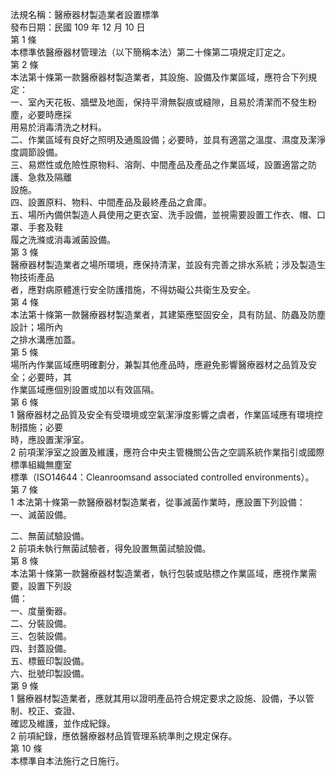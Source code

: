 法規名稱：醫療器材製造業者設置標準  
發布日期：民國 109 年 12 月 10 日  
第 1 條  
本標準依醫療器材管理法（以下簡稱本法）第二十條第二項規定訂定之。  
第 2 條  
本法第十條第一款醫療器材製造業者，其設施、設備及作業區域，應符合下列規定：  
一、室內天花板、牆壁及地面，保持平滑無裂痕或縫隙，且易於清潔而不發生粉塵，必要時應採  
用易於消毒清洗之材料。  
二、作業區域有良好之照明及通風設備；必要時，並具有適當之溫度、濕度及潔淨度調節設備。  
三、易燃性或危險性原物料、溶劑、中間產品及產品之作業區域，設置適當之防護、急救及隔離  
設施。  
四、設置原料、物料、中間產品及最終產品之倉庫。  
五、場所內備供製造人員使用之更衣室、洗手設備，並視需要設置工作衣、帽、口罩、手套及鞋  
履之洗滌或消毒滅菌設備。  
第 3 條  
醫療器材製造業者之場所環境，應保持清潔，並設有完善之排水系統；涉及製造生物技術產品  
者，應對病原體進行安全防護措施，不得妨礙公共衛生及安全。  
第 4 條  
本法第十條第一款醫療器材製造業者，其建築應堅固安全，具有防鼠、防蟲及防塵設計；場所內  
之排水溝應加蓋。  
第 5 條  
場所內作業區域應明確劃分，兼製其他產品時，應避免影響醫療器材之品質及安全；必要時，其  
作業區域應個別設置或加以有效區隔。  
第 6 條  
1 醫療器材之品質及安全有受環境或空氣潔淨度影響之虞者，作業區域應有環境控制措施；必要  
時，應設置潔淨室。  
2 前項潔淨室之設置及維護，應符合中央主管機關公告之空調系統作業指引或國際標準組織無塵室  
標準（ISO14644：Cleanroomsand associated controlled environments）。  
第 7 條  
1 本法第十條第一款醫療器材製造業者，從事滅菌作業時，應設置下列設備：  
一、滅菌設備。  


二、無菌試驗設備。  
2 前項未執行無菌試驗者，得免設置無菌試驗設備。  
第 8 條  
本法第十條第一款醫療器材製造業者，執行包裝或貼標之作業區域，應視作業需要，設置下列設  
備：  
一、度量衡器。  
二、分裝設備。  
三、包裝設備。  
四、封蓋設備。  
五、標籤印製設備。  
六、批號印製設備。  
第 9 條  
1 醫療器材製造業者，應就其用以證明產品符合規定要求之設施、設備，予以管制、校正、查證、  
確認及維護，並作成紀錄。  
2 前項紀錄，應依醫療器材品質管理系統準則之規定保存。  
第 10 條  
本標準自本法施行之日施行。  


